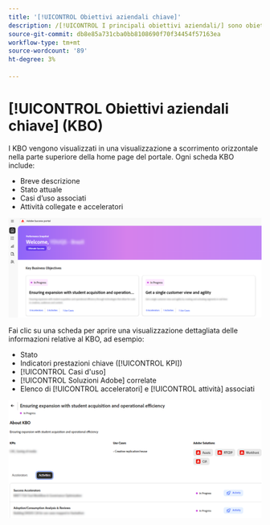 ```yaml
---
title: '[!UICONTROL Obiettivi aziendali chiave]'
description: /[!UICONTROL I principali obiettivi aziendali/] sono obiettivi di alto livello che un cliente intende raggiungere attraverso la sua partnership con Adobe.
source-git-commit: db8e85a731cba0bb8108690f70f34454f57163ea
workflow-type: tm+mt
source-wordcount: '89'
ht-degree: 3%

---
```



# [!UICONTROL Obiettivi aziendali chiave] (KBO)

I KBO vengono visualizzati in una visualizzazione a scorrimento orizzontale nella parte superiore della home page del portale. Ogni scheda KBO include:

* Breve descrizione
* Stato attuale
* Casi d’uso associati
* Attività collegate e acceleratori

![kbo-home-page](/help/adobe-success-portal/assets/kbo-home-page.png)

Fai clic su una scheda per aprire una visualizzazione dettagliata delle informazioni relative al KBO, ad esempio:

* Stato
* Indicatori prestazioni chiave ([!UICONTROL KPI])
* [!UICONTROL Casi d&#39;uso]
* [!UICONTROL Soluzioni Adobe] correlate
* Elenco di [!UICONTROL acceleratori] e [!UICONTROL attività] associati

![info-kbo-esempio](/help/adobe-success-portal/assets/about-kbo-example.png)

